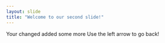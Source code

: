 ```yaml
---
layout: slide
title: "Welcome to our second slide!"
---
```

Your changed added some more
Use the left arrow to go back!